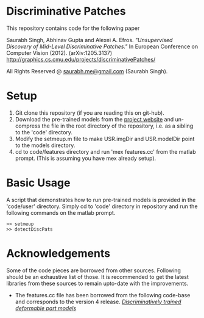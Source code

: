Discriminative Patches
======================

This repository contains code for the following paper

Saurabh Singh, Abhinav Gupta and Alexei A. Efros. *"Unsupervised Discovery of
Mid-Level Discriminative Patches."* In European Conference on Computer Vision
(2012). (arXiv:1205.3137) http://graphics.cs.cmu.edu/projects/discriminativePatches/

All Rights Reserved @ saurabh.me@gmail.com (Saurabh Singh).


Setup
=====

1. Git clone this repository (if you are reading this on git-hub).
2. Download the pre-trained models from the [project website](http://graphics.cs.cmu.edu/projects/discriminativePatches/) and un-compress the
file in the root directory of the repository, i.e. as a sibling to the 'code'
directory.
3. Modify the setmeup.m file to make USR.imgDir and USR.modelDir point to the
models directory.
4. cd to code/features directory and run 'mex features.cc' from the matlab prompt.
(This is assuming you have mex already setup).  

Basic Usage
===========

A script that demonstrates how to run pre-trained models is provided in the
'code/user' directory. Simply cd to 'code' directory in repository and run the
following commands on the matlab prompt. 

    >> setmeup
    >> detectDiscPats

Acknowledgements
================
Some of the code pieces are borrowed from other sources. Following should be an
exhaustive list of those. It is recommended to get the latest libraries from
these sources to remain upto-date with the improvements.

* The features.cc file has been borrowed from the following code-base and
corresponds to the version 4 release.
[_Discriminatively trained deformable part models_](http://people.cs.uchicago.edu/~rbg/latent/)

